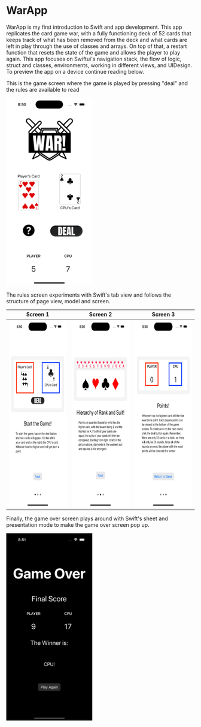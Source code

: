 # WarApp
WarApp is my first introduction to Swift and app development. This app replicates the card game war, with a fully functioning deck of 52 cards that keeps track of what has been removed from the deck and what cards are left in play through the use of classes and arrays. On top of that, a restart function that resets the state of the game and allows the player to play again. This app focuses on Swiftui's navigation stack, the flow of logic, struct and classes, environments, working in different views, and UIDesign. To preview the app on a device continue reading below.

This is the game screen where the game is played by pressing "deal" and the rules are available to read

<img src="appPreviewImages/GameScreen.png" width="230" height="500"/>

The rules screen experiments with Swift's tab view and follows the structure of page view, model and screen.

Screen 1                                                                   |  Screen 2 | Screen 3 |
:-------------------------------------------------------------------------:|:-------------------------------------------------------------------------:|:-------------------------------------------------------------------------:
<img src="appPreviewImages/Rules1.png" width="230" height="500"/>  |  <img src="appPreviewImages/Rules2.png" width="230" height="500"/> | <img src="appPreviewImages/Rules3.png" width="230" height="500"/> |

Finally, the game over screen plays around with Swift's sheet and presentation mode to make the game over screen pop up.

<img src="appPreviewImages/GameOver.png" width="230" height="500"/>
